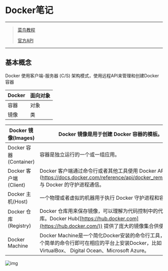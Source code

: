 # Docker笔记

---

> [菜鸟教程](<http://www.runoob.com/docker/docker-tutorial.html>)
>
> [官方API](<https://docs.docker.com/develop/sdk/>)

---



## 基本概念

Docker 使用客户端-服务器 (C/S) 架构模式，使用远程API来管理和创建Docker容器

| Docker | 面向对象 |
| :----- | :------- |
| 容器   | 对象     |
| 镜像   | 类       |

| Docker 镜像(Images)    | Docker 镜像是用于创建 Docker 容器的模板。                    |
| ---------------------- | ------------------------------------------------------------ |
| Docker 容器(Container) | 容器是独立运行的一个或一组应用。                             |
| Docker 客户端(Client)  | Docker 客户端通过命令行或者其他工具使用 Docker API (<https://docs.docker.com/reference/api/docker_remote_api>) 与 Docker 的守护进程通信。 |
| Docker 主机(Host)      | 一个物理或者虚拟的机器用于执行 Docker 守护进程和容器。       |
| Docker 仓库(Registry)  | Docker 仓库用来保存镜像，可以理解为代码控制中的代码仓库。Docker Hub([https://hub.docker.com](https://hub.docker.com/)) 提供了庞大的镜像集合供使用。 |
| Docker Machine         | Docker Machine是一个简化Docker安装的命令行工具，通过一个简单的命令行即可在相应的平台上安装Docker，比如VirtualBox、 Digital Ocean、Microsoft Azure。 |

![img](http://www.runoob.com/wp-content/uploads/2016/04/576507-docker1.png)



